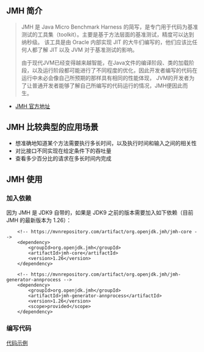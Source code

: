 ## JMH 简介

> JMH 是 Java Micro Benchmark Harness 的简写，是专门用于代码为基准测试的工具集（toolkit）。主要是基于方法层面的基准测试，精度可以达到纳秒级。
> 该工具是由 Oracle 内部实现 JIT 的大牛们编写的，他们应该比任何人都了解 JIT 以及 JVM 对于基准测试的影响。
>
> 由于现代JVM已经变得越来越智能，在Java文件的编译阶段、类的加载阶段，以及运行阶段都可能进行了不同程度的优化，因此开发者编写的代码在运行中未必会像自己所预期的那样具有相同的性能体现，
> JVM的开发者为了让普通开发者能够了解自己所编写的代码运行的情况，JMH便因此而生。

* [JMH 官方地址](http://openjdk.java.net/projects/code-tools/jmh/)


## JMH 比较典型的应用场景

* 想准确地知道某个方法需要执行多长时间，以及执行时间和输入之间的相关性
* 对比接口不同实现在给定条件下的吞吐量
* 查看多少百分比的请求在多长时间内完成

## JMH 使用

### 加入依赖

因为 JMH 是 JDK9 自带的，如果是 JDK9 之前的版本需要加入如下依赖（目前 JMH 的最新版本为 1.26）：

```
    <!-- https://mvnrepository.com/artifact/org.openjdk.jmh/jmh-core -->
    <dependency>
        <groupId>org.openjdk.jmh</groupId>
        <artifactId>jmh-core</artifactId>
        <version>1.26</version>
    </dependency>

    <!-- https://mvnrepository.com/artifact/org.openjdk.jmh/jmh-generator-annprocess -->
    <dependency>
        <groupId>org.openjdk.jmh</groupId>
        <artifactId>jmh-generator-annprocess</artifactId>
        <version>1.26</version>
        <scope>provided</scope>
    </dependency>
```

### 编写代码

[代码示例](https://github.com/fxbin/myself-wiki/tree/master/code-modules/basic-knowledge/src/main/java/cn/fxbin/record/basic/jmh)